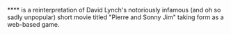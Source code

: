 **** is a reinterpretation of David Lynch's notoriously infamous (and oh so sadly unpopular) short movie titled "Pierre and Sonny Jim" taking form as a web-based game. 
